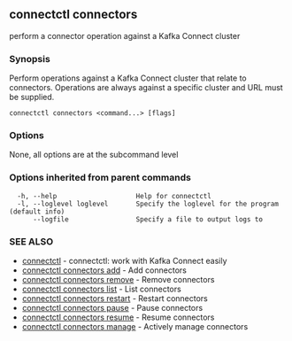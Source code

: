 ## connectctl connectors

perform a connector operation against a Kafka Connect cluster

### Synopsis


Perform operations against a Kafka Connect cluster that relate to connectors.
Operations are always against a specific cluster and URL must be supplied.


```
connectctl connectors <command...> [flags]
```

### Options

None, all options are at the subcommand level

### Options inherited from parent commands

```
  -h, --help                    Help for connectctl
  -l, --loglevel loglevel       Specify the loglevel for the program (default info)
      --logfile                 Specify a file to output logs to
```

### SEE ALSO

* [connectctl](connectctl.md)	 - connectctl: work with Kafka Connect easily
* [connectctl connectors add](connectctl_connectors_add.md)     - Add connectors
* [connectctl connectors remove](connectctl_connectors_remove.md)     - Remove connectors
* [connectctl connectors list](connectctl_connectors_list.md)     - List connectors
* [connectctl connectors restart](connectctl_connectors_restart.md)     - Restart connectors
* [connectctl connectors pause](connectctl_connectors_pause.md)     - Pause connectors
* [connectctl connectors resume](connectctl_connectors_resume.md)     - Resume connectors
* [connectctl connectors manage](connectctl_connectors_manage.md)     - Actively manage connectors